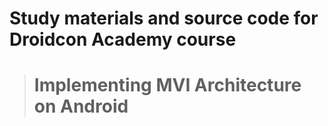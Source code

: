 # Study materials and source code for **Droidcon Academy** course 
> # Implementing MVI Architecture on Android
